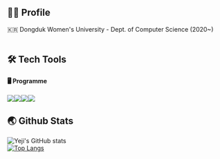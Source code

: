 ## 👩‍💼 Profile
🇰🇷 Dongduk Women's University - Dept. of Computer Science (2020~)<br/>
<br>

## 🛠️ Tech Tools
#### 🖥️ Programme
<img src="https://img.shields.io/badge/React Native-61DAFB?style=flat-square&logo=React&logoColor=black"><img src="https://img.shields.io/badge/javascript-F7DF1E?style=flat&logo=javascript&logoColor=black"><img src="https://img.shields.io/badge/html-E34F26?style=flat&logo=html5&logoColor=white"><img src="https://img.shields.io/badge/css-1572B6?style=flat&logo=css3&logoColor=white">


## 🌏 Github Stats
![Yeji's GitHub stats](https://github-readme-stats.vercel.app/api?username=Li5ht&show_icons=true&theme=omni)
<br>
[![Top Langs](https://github-readme-stats.vercel.app/api/top-langs/?username=Li5ht&layout=compact&langs_count=5&theme=dark&hide=c%23)](https://github.com/Li5ht/github-readme-stats)


